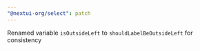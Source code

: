 ```yaml
---
"@nextui-org/select": patch
---
```


Renamed variable `isOutsideLeft` to `shouldLabelBeOutsideLeft` for consistency
